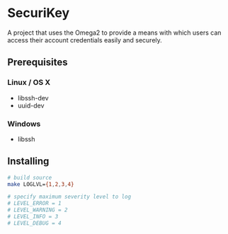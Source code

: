 # SecuriKey

A project that uses the Omega2 to provide a means with which users can access their account credentials easily and securely.

## Prerequisites
### Linux / OS X
 * libssh-dev
 * uuid-dev
### Windows
 * libssh

## Installing

``` bash
# build source
make LOGLVL={1,2,3,4}
```

``` bash
# specify maximum severity level to log
# LEVEL_ERROR = 1
# LEVEL_WARNING = 2
# LEVEL_INFO = 3
# LEVEL_DEBUG = 4
```